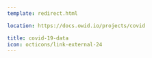 ```yaml
---
template: redirect.html

location: https://docs.owid.io/projects/covid

title: covid-19-data
icon: octicons/link-external-24
---
```


<!-- Comment to trigger proper build -->
